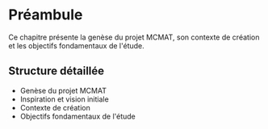 # Préambule

Ce chapitre présente la genèse du projet MCMAT, son contexte de création et les objectifs fondamentaux de l'étude.

## Structure détaillée

- Genèse du projet MCMAT
- Inspiration et vision initiale
- Contexte de création
- Objectifs fondamentaux de l'étude
